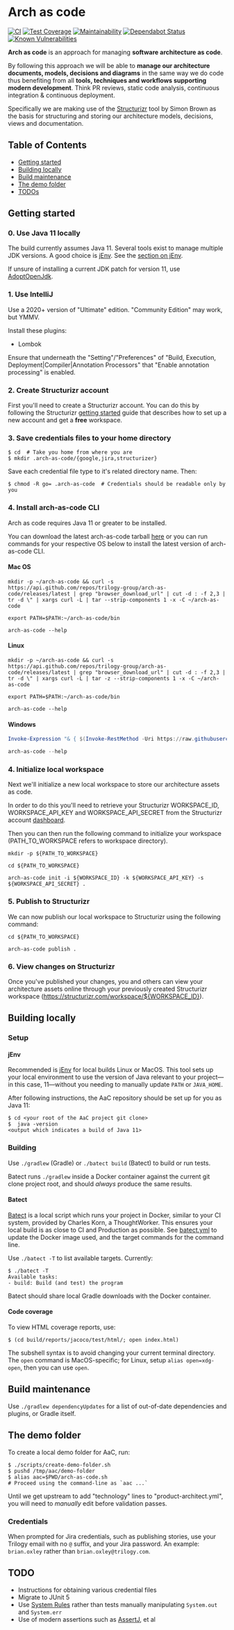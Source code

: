 # Arch as code

[![CI](https://github.com/trilogy-group/arch-as-code/workflows/CI/badge.svg?branch=master)](https://github.com/trilogy-group/arch-as-code/actions)
[![Test Coverage](https://api.codeclimate.com/v1/badges/bf154787f36e5afed62e/test_coverage)](https://codeclimate.com/github/trilogy-group/arch-as-code/test_coverage)
[![Maintainability](https://api.codeclimate.com/v1/badges/bf154787f36e5afed62e/maintainability)](https://codeclimate.com/github/trilogy-group/arch-as-code/maintainability)
[![Dependabot Status](https://api.dependabot.com/badges/status?host=github&repo=trilogy-group/arch-as-code)](https://dependabot.com)
[![Known Vulnerabilities](https://snyk.io/test/github/trilogy-group/arch-as-code/badge.svg)](https://snyk.io/test/github/trilogy-group/arch-as-code)

**Arch as code** is an approach for managing **software architecture as
code**.

By following this approach we will be able to **manage our architecture
documents, models, decisions and diagrams** in the same way we do code
thus benefiting from all **tools, techniques and workflows supporting
modern development**. Think PR reviews, static code analysis, continuous
integration & continuous deployment.

Specifically we are making use of the
[Structurizr](https://structurizr.com/) tool by Simon Brown as the basis
for structuring and storing our architecture models, decisions, views
and documentation.

## Table of Contents

* [Getting started](#getting-started)
* [Building locally](#building-locally)
* [Build maintenance](#build-maintenance)
* [The demo folder](#the-demo-folder)
* [TODOs](#todo)

## Getting started

### 0. Use Java 11 locally

The build currently assumes Java 11.  Several tools exist to manage multiple
JDK versions.  A good choice is [jEnv](https://www.jenv.be/).  See the
[section on jEnv](#jenv).

If unsure of installing a current JDK patch for version 11, use
[AdoptOpenJdk](https://adoptopenjdk.net/).

### 1. Use IntelliJ

Use a 2020+ version of "Ultimate" edition.  "Community Edition" may work, but
YMMV.

Install these plugins:

* Lombok

Ensure that underneath the "Setting"/"Preferences" of 
"Build, Execution, Deployment|Compiler|Annotation Processors" that "Enable
annotation processing" is enabled.

### 2. Create Structurizr account

First you'll need to create a Structurizr account. You can do this by
following the Structurizr
[getting started](https://structurizr.com/help/getting-started) guide
that describes how to set up a new account and get a **free** workspace.

### 3. Save credentials files to your home directory

```shell script
$ cd  # Take you home from where you are
$ mkdir .arch-as-code/{google,jira,structurizer}
```

Save each credential file type to it's related directory name.  Then:

```shell script
$ chmod -R go= .arch-as-code  # Credentials should be readable only by you
```

### 4. Install arch-as-code CLI

Arch as code requires Java 11 or greater to be installed.

You can download the latest arch-as-code tarball
[here](https://github.com/trilogy-group/arch-as-code/releases/latest) or
you can run commands for your respective OS below to install the latest
version of arch-as-code CLI.

#### Mac OS

```shell script
mkdir -p ~/arch-as-code && curl -s https://api.github.com/repos/trilogy-group/arch-as-code/releases/latest | grep "browser_download_url" | cut -d : -f 2,3 | tr -d \" | xargs curl -L | tar --strip-components 1 -x -C ~/arch-as-code

export PATH=$PATH:~/arch-as-code/bin

arch-as-code --help
```

#### Linux

```shell script
mkdir -p ~/arch-as-code && curl -s https://api.github.com/repos/trilogy-group/arch-as-code/releases/latest | grep "browser_download_url" | cut -d : -f 2,3 | tr -d \" | xargs curl -L | tar -z --strip-components 1 -x -C ~/arch-as-code

export PATH=$PATH:~/arch-as-code/bin

arch-as-code --help
```

#### Windows

```powershell
Invoke-Expression "& { $(Invoke-RestMethod -Uri https://raw.githubusercontent.com/trilogy-group/arch-as-code/master/scripts/install/windows/install.ps1 -Headers @{"Cache-Control"="no-cache"} ) }"

arch-as-code --help
```

### 4. Initialize local workspace

Next we'll initialize a new local workspace to store our architecture
assets as code.

In order to do this you'll need to retrieve your Structurizr
WORKSPACE_ID, WORKSPACE_API_KEY and WORKSPACE_API_SECRET from the
Structurizr account
[dashboard](https://structurizr.com/dashboard).<!-- @IGNORE PREVIOUS: link -->

Then you can then run the following command to initialize your workspace
(PATH_TO_WORKSPACE refers to workspace directory).

```shell script
mkdir -p ${PATH_TO_WORKSPACE}

cd ${PATH_TO_WORKSPACE}

arch-as-code init -i ${WORKSPACE_ID} -k ${WORKSPACE_API_KEY} -s ${WORKSPACE_API_SECRET} .
```

### 5. Publish to Structurizr

We can now publish our local workspace to Structurizr using the
following command:

```shell script
cd ${PATH_TO_WORKSPACE}

arch-as-code publish .
```

### 6. View changes on Structurizr

Once you've published your changes, you and others can view your
architecture assets online through your previously created Structurizr
workspace (https://structurizr.com/workspace/${WORKSPACE_ID}).

## Building locally

### Setup

#### jEnv

Recommended is [jEnv](https://www.jenv.be/) for local builds Linux or MacOS.
This tool sets up your local environment to use the version of Java
relevant to your project&mdash;in this case, 11&mdash;without you needing
to manually update `PATH` or `JAVA_HOME`.

After following instructions, the AaC repository should be set up for you
as Java 11:

```shell script
$ cd <your root of the AaC project git clone>
$  java -version
<output which indicates a build of Java 11>
```

### Building

Use `./gradlew` (Gradle) or `./batect build` (Batect) to build or run tests.

Batect runs `./gradlew` inside a Docker container against the current git
clone project root, and should _always_ produce the same results.

#### Batect

[Batect](https://batect.dev/) is a local script which runs your project in
Docker, similar to your CI system, provided by Charles Korn, a ThoughtWorker.
This ensures your local build is as close to CI and Production as possible.
See [batect.yml](./batect.yml) to update the Docker image used, and the
target commands for the command line.

Use `./batect -T` to list available targets.  Currently:
```shell script
$ ./batect -T
Available tasks:
- build: Build (and test) the program
```
Batect should share local Gradle downloads with the Docker container.

#### Code coverage

To view HTML coverage reports, use:
```shell script
$ (cd build/reports/jacoco/test/html/; open index.html)
```
The subshell syntax is to avoid changing your current terminal directory.
The `open` command is MacOS-specific; for Linux, setup `alias open=xdg-open`,
then you can use `open`.

## Build maintenance

Use `./gradlew dependencyUpdates` for a list of out-of-date dependencies and
plugins, or Gradle itself.

## The demo folder

To create a local demo folder for AaC, run:
```shell script
$ ./scripts/create-demo-folder.sh
$ pushd /tmp/aac/demo-folder
$ alias aac=$PWD/arch-as-code.sh
# Proceed using the command-line as `aac ...`
```
Until we get upstream to add "technology" lines to "product-architect.yml",
you will need to _manually_ edit before validation passes.

### Credentials

When prompted for Jira credentials, such as publishing stories, use your
Trilogy email with no `@` suffix, and your Jira password.  An example:
`brian.oxley` rather than `brian.oxley@trilogy.com`.

## TODO

* Instructions for obtaining various credential files
* Migrate to JUnit 5
* Use [System Rules](https://stefanbirkner.github.io/system-rules/) rather
  than tests manually manipulating `System.out` and `System.err`
* Use of modern assertions such as
  [AssertJ](https://github.com/joel-costigliola/assertj-core), et al
